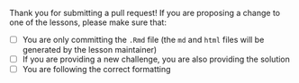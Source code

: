 Thank you for submitting a pull request! If you are proposing a change to one of the lessons,
please make sure that:

- [ ] You are only committing the `.Rmd` file (the `md` and `html` files will be
generated by the lesson maintainer)
- [ ] If you are providing a new challenge, you are also providing the solution
- [ ] You are following the correct formatting
